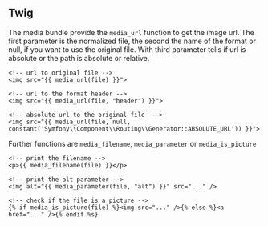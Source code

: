 ## Twig

The media bundle provide the `media_url` function to get the image url.
The first parameter is the normalized file, the second the name of the format or null, if you want to
use the original file. With third parameter tells if url is absolute or the path is absolute or relative.

```twig
<!-- url to original file -->
<img src="{{ media_url(file) }}">

<!-- url to the format header -->
<img src="{{ media_url(file, "header") }}">

<!-- absolute url to the original file  -->
<img src="{{ media_url(file, null, constant('Symfony\\Component\\Routing\\Generator::ABSOLUTE_URL')) }}">
```

Further functions are `media_filename`, `media_parameter` or `media_is_picture`

```twig
<!-- print the filename -->
<p>{{ media_filename(file) }}</p>

<!-- print the alt parameter -->
<img alt="{{ media_parameter(file, "alt") }}" src="..." />

<!-- check if the file is a picture -->
{% if media_is_picture(file) %}<img src="..." />{% else %}<a href="..." />{% endif %s}
```